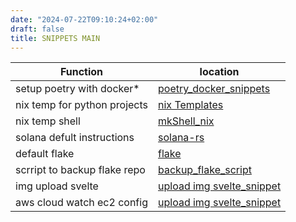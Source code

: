 ```yaml
---
date: "2024-07-22T09:10:24+02:00"
draft: false
title: SNIPPETS MAIN
---
```


| Function                     | location                                                                          |
|------------------------------|-----------------------------------------------------------------------------------|
| setup poetry with docker\*   | [poetry_docker_snippets](/Notes/posts/code_snippets/poetry_docker_snippets)       |
| nix temp for python projects | [nix Templates](/Notes/posts/code_snippets/nix_Templates)                         |
| nix temp shell               | [mkShell_nix](/Notes/posts/code_snippets/mkShell_nix)                             |
| solana defult instructions   | [solana-rs](/Notes/posts/code_snippets/solana-rs)                                 |
| default flake                | [flake](/Notes/posts/code_snippets/flake)                                         |
| scrript to backup flake repo | [backup_flake_script](/Notes/posts/code_snippets/backup_flake_script)             |
| img upload svelte            | [upload img svelte_snippet](/Notes/posts/code_snippets/upload_img_svelte_snippet) |
| aws cloud watch ec2 config   | [upload img svelte_snippet](/Notes/posts/code_snippets/cloud_watch_config)        |
